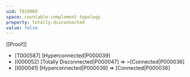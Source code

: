 ```yaml
---
uid: T019060
space: countable-complement-topology
property: totally-disconnected
value: false
---
```

[[Proof]]

* [T000587] [Hyperconnected|P000039]
* [I000052] [Totally Disconnected|P000047] => ~[Connected|P000036]
* [I000041] [Hyperconnected|P000039] => [Connected|P000036]


